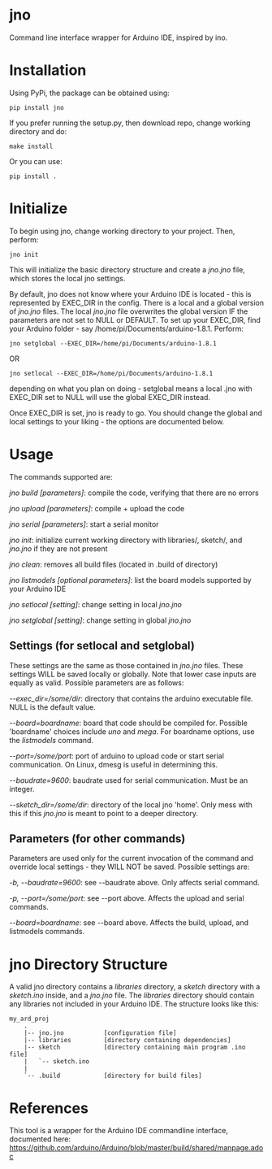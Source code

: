 # jno
Command line interface wrapper for Arduino IDE, inspired by ino.

# Installation
Using PyPi, the package can be obtained using:
	
	pip install jno

If you prefer running the setup.py, then download repo, change working directory and do:

	make install
	
Or you can use:

	pip install .

# Initialize
To begin using jno, change working directory to your project. Then, perform:

	jno init

This will initialize the basic directory structure and create a *jno.jno* file, which stores the local jno settings.

By default, jno does not know where your Arduino IDE is located - this is represented by EXEC_DIR in the config. There is a local and a global version of *jno.jno* files. The local *jno.jno* file overwrites the global version IF the parameters are not set to NULL or DEFAULT. To set up your EXEC_DIR, find your Arduino folder - say /home/pi/Documents/arduino-1.8.1. Perform:

	jno setglobal --EXEC_DIR=/home/pi/Documents/arduino-1.8.1
	
OR

	jno setlocal --EXEC_DIR=/home/pi/Documents/arduino-1.8.1

depending on what you plan on doing - setglobal means a local .jno with EXEC_DIR set to NULL will use the global EXEC_DIR instead.

Once EXEC_DIR is set, jno is ready to go. You should change the global and local settings to your liking - the options are documented below.

# Usage
The commands supported are:

*jno build [parameters]*: compile the code, verifying that there are no errors

*jno upload [parameters]*: compile + upload the code

*jno serial [parameters]*: start a serial monitor

*jno init*: initialize current working directory with libraries/, sketch/, and *jno.jno* if they are not present

*jno clean*: removes all build files (located in .build of directory)

*jno listmodels [optional parameters]*: list the board models supported by your Arduino IDE

*jno setlocal [setting]*: change setting in local *jno.jno*

*jno setglobal [setting]*: change setting in global *jno.jno*

## Settings (for setlocal and setglobal)
These settings are the same as those contained in *jno.jno* files. These settings WILL be saved locally or globally. Note that lower case inputs are equally as valid. Possible parameters are as follows:

*--exec_dir=/some/dir*: directory that contains the arduino executable file. NULL is the default value.

*--board=boardname*: board that code should be compiled for. Possible 'boardname' choices include *uno* and *mega*. For boardname options, use the *listmodels* command.

*--port=/some/port*: port of arduino to upload code or start serial communication. On Linux, dmesg is useful in determining this.

*--baudrate=9600*: baudrate used for serial communication. Must be an integer.

*--sketch_dir=/some/dir*: directory of the local jno 'home'. Only mess with this if this *jno.jno* is meant to point to a deeper directory.

## Parameters (for other commands)
Parameters are used only for the current invocation of the command and override local settings - they WILL NOT be saved. Possible settings are:

*-b, --baudrate=9600*: see --baudrate above. Only affects serial command.

*-p, --port=/some/port*: see --port above. Affects the upload and serial commands.

*--board=boardname*: see --board above. Affects the build, upload, and listmodels commands.

# jno Directory Structure

 A valid jno directory contains a *libraries* directory, a *sketch* directory with a *sketch.ino* inside, and a *jno.jno* file. The *libraries* directory should contain any libraries not included in your Arduino IDE. The structure looks like this:

```
my_ard_proj
    .
    |-- jno.jno           [configuration file]
    |-- libraries         [directory containing dependencies]
    |-- sketch            [directory containing main program .ino file]
    |   `-- sketch.ino
    |
    `-- .build            [directory for build files]
```

# References

This tool is a wrapper for the Arduino IDE commandline interface, documented here:
https://github.com/arduino/Arduino/blob/master/build/shared/manpage.adoc
